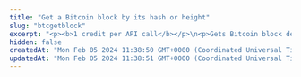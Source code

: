 ```yaml
---
title: "Get a Bitcoin block by its hash or height"
slug: "btcgetblock"
excerpt: "<p><b>1 credit per API call</b></p>\n<p>Gets Bitcoin block detail by block hash or height.</p>"
hidden: false
createdAt: "Mon Feb 05 2024 11:38:50 GMT+0000 (Coordinated Universal Time)"
updatedAt: "Mon Feb 05 2024 11:38:51 GMT+0000 (Coordinated Universal Time)"
---
```


